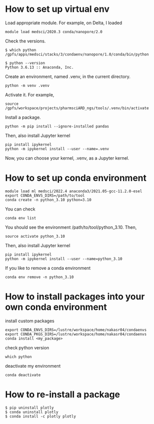 # How to set up virtual env
Load appropriate module. For example, on Delta, I loaded
```
module load medsci/2020.3 conda/nanopore/2.0
```
Check the versions.
```
$ which python
/gpfs/apps/medsci/stacks/3/condaenv/nanopore/1.0/conda/bin/python

$ python --version
Python 3.6.13 :: Anaconda, Inc.
```
Create an environment, named .venv, in the current directory.
```
python -m venv .venv
```

Activate it. For example,
```
source /gpfs/workspace/projects/pharmsciARD_ngs/tools/.venv/bin/activate
```

Install a package.
```
python -m pip install --ignore-installed pandas
```

Then, also install Jupyter kernel
```
pip install ipykernel
python -m ipykernel install --user --name=.venv
```
Now, you can choose your kernel, .venv, as a Jupyter kernel.


# How to set up conda environment

```
module load ml medsci/2022.4 anaconda3/2021.05-gcc-11.2.0-esel
export CONDA_ENVS_DIRS=/path/to/tool
conda create -n python_3.10 python=3.10
```
You can check
```
conda env list
```
You should see the environment /path/to/tool/python_3.10. Then,
```
source activate python_3.10
```

Then, also install Jupyter kernel
```
pip install ipykernel
python -m ipykernel install --user --name=python_3.10
```

If you like to remove a conda environment
```
conda env remove -n python_3.10
```


# How to install packages into your own conda environment

install custom packages
```
export CONDA_ENVS_DIRS=/lustre/workspace/home/nakasr04/condaenvs
export CONDA_PKGS_DIRS=/lustre/workspace/home/nakasr04/condaenvs
conda install <my_package>
```
check python version
```
which python
```
deactivate my environment
```
conda deactivate
```


# How to re-install a package
```
$ pip uninstall plotly
$ conda uninstall plotly
$ conda install -c plotly plotly
```
